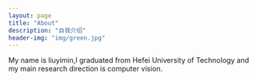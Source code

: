 ```yaml
---
layout: page
title: "About"
description: "自我介绍" 
header-img: "img/green.jpg"
---
```


My name is liuyimin,I graduated from Hefei University of Technology and my main research direction is computer vision.





